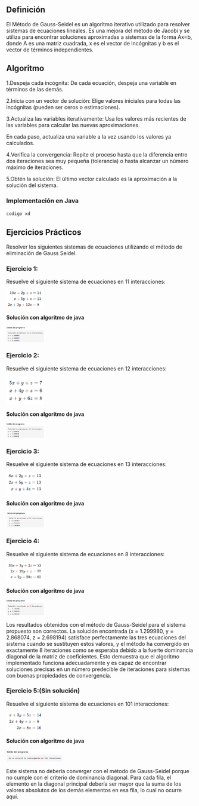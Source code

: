 ## Definición
El Método de Gauss-Seidel es un algoritmo iterativo utilizado para resolver sistemas de ecuaciones lineales.
Es una mejora del método de Jacobi y se utiliza para encontrar soluciones aproximadas a sistemas de la
forma Ax=b, donde A es una matriz cuadrada, x es el vector de incógnitas y b es el vector de términos independientes.

## Algoritmo 
1.Despeja cada incógnita:
De cada ecuación, despeja una variable en términos de las demás.

2.Inicia con un vector de solución:
Elige valores iniciales para todas las incógnitas (pueden ser ceros o estimaciones).

3.Actualiza las variables iterativamente:
Usa los valores más recientes de las variables para calcular las nuevas aproximaciones.

En cada paso, actualiza una variable a la vez usando los valores ya calculados.

4.Verifica la convergencia:
Repite el proceso hasta que la diferencia entre dos iteraciones sea muy pequeña (tolerancia)
o hasta alcanzar un número máximo de iteraciones.

5.Obtén la solución:
El último vector calculado es la aproximación a la solución del sistema.

### Implementación en Java
```python
codigo xd
```
## Ejercicios Prácticos
Resolver los siguientes sistemas de ecuaciones utilizando el método de eliminación de Gauss Seidel.
### Ejercicio 1: 
Resuelve el siguiente sistema de ecuaciones en 11 interacciones:

<img src="https://github.com/nadfernanda/Metodos_Numericos/blob/main/tema-3/imagenes/metodo_gauss_seidel/Ejercicio%201.png" width="20%" alt="Ejercicio 1">

**Solución con algoritmo de java**

<img src="https://github.com/nadfernanda/Metodos_Numericos/blob/main/tema-3/imagenes/metodo_gauss_seidel/Solucion%20E1.png" width="20%" alt="Solución Ejercicio 1">

### Ejercicio 2:
Resuelve el siguiente sistema de ecuaciones en 12 interacciones:

<img src="https://github.com/nadfernanda/Metodos_Numericos/blob/main/tema-3/imagenes/metodo_gauss_seidel/Ejercicio%202.png" width="20%" alt="Ejercicio 2">

**Solución con algoritmo de java**

<img src="https://github.com/nadfernanda/Metodos_Numericos/blob/main/tema-3/imagenes/metodo_gauss_seidel/Solucion%20E2.png" width="20%" alt="Solución Ejercicio 2">

### Ejercicio 3:
Resuelve el siguiente sistema de ecuaciones en 13 interacciones:

<img src="https://github.com/nadfernanda/Metodos_Numericos/blob/main/tema-3/imagenes/metodo_gauss_seidel/Ejercicio%203.png" width="20%" alt="Ejercicio 3">

**Solución con algoritmo de java**

<img src="https://github.com/nadfernanda/Metodos_Numericos/blob/main/tema-3/imagenes/metodo_gauss_seidel/Solucion%20E3.png" width="20%" alt="Solución Ejercicio 4">

### Ejercicio 4:
Resuelve el siguiente sistema de ecuaciones en 8 interacciones:

<img src="https://github.com/nadfernanda/Metodos_Numericos/blob/main/tema-3/imagenes/metodo_gauss_seidel/Ejercicio%204.png" width="20%" alt="Ejercicio 4">

**Solución con algoritmo de java**

<img src="https://github.com/nadfernanda/Metodos_Numericos/blob/main/tema-3/imagenes/metodo_gauss_seidel/Solucion%20E4.png" width="20%" alt="Solución Ejercicio 4">

Los resultados obtenidos con el método de Gauss-Seidel para el sistema propuesto son correctos. La solución encontrada (x = 1.299980, y = 2.868074, z = 2.698194) satisface perfectamente las tres ecuaciones del sistema cuando se sustituyen estos valores, y el método ha convergido en exactamente 8 iteraciones como se esperaba debido a la fuerte dominancia diagonal de la matriz de coeficientes. Esto demuestra que el algoritmo implementado funciona adecuadamente y es capaz de encontrar soluciones precisas en un número predecible de iteraciones para sistemas con buenas propiedades de convergencia.

### Ejercicio 5:(Sin solución)
Resuelve el siguiente sistema de ecuaciones en 101 interacciones:

<img src="https://github.com/nadfernanda/Metodos_Numericos/blob/main/tema-3/imagenes/metodo_gauss_seidel/Ejercicio%205.png" width="20%" alt="Ejercicio 5">

**Solución con algoritmo de java**

<img src="https://github.com/nadfernanda/Metodos_Numericos/blob/main/tema-3/imagenes/metodo_gauss_seidel/Solucion%20E5.png" width="30%" alt="Solución Ejercicio 5">

Este sistema no debería converger con el método de Gauss-Seidel porque no cumple con el criterio de dominancia diagonal. Para cada fila, el elemento en la diagonal principal debería ser mayor que la suma de los valores absolutos de los demás elementos en esa fila, lo cual no ocurre aquí.


